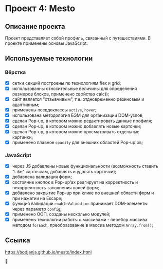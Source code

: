 # Проект 4: Mesto

## Описание проекта
Проект представляет собой профиль, связанный с путешествиями. В проекте применены основы JavaScript.

## Используемые технологии

### Вёрстка
- [x] сетки секций построены по технологиям flex и grid;
- [x] использованны относительные величины для определения размеров блоков, применено свойство calc();
- [x] сайт является "отзывчивым", т.е. отдновременно резиновым и адаптивным;
- [x] применены псевдоклассы ```active```, ```hover```;
- [x] использована методология БЭМ для организации DOM-узлов;
- [x] сделан Pop-up, в котором можно редактировать данные профиля;
- [x] сделан Pop-up, в котором можно добавлять новые карточки;
- [x] сделан Pop-up, в котором можно просматривать отдельные картинки;
- [x] применено плавное ```opacity``` для внешних областей Pop-up'ов;

### JavaScript
- [x] через JS добавлены новые функциональности (возможность ставить "Like" карточкам, добавлять и удалять карточки);
- [x] добавлена валидация форм;
- [x] состояние кнопок в Pop-up'ах реагирует на корректность и некорректность заполнения полей форм;
- [x] добавлено закрытие Pop-up при клике по внешней области форм и при нажатии на Escape;
- [x] функция валидации ```enableValidation``` принимает DOM-элементы через параметр ```config```;
- [x] применено ООП, созданы несколько модулей;
- [x] применены технологии работы с массивами - перебор массива методом ```forEach```, преобразование в массив методом ```Array.from()```;

## Ссылка
https://bodjanja.github.io/mesto/index.html

:rocket: